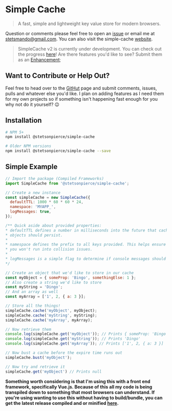 # Simple Cache
> A fast, simple and lightweight key value store for modern browsers.

Question or comments please feel free to open an [issue](https://github.com/stetsmando/simple-cache/issues) or email me at stetsmando@gmail.com. You can also visit the simple-cache [website](https://simple-cache.herokuapp.com/).

> SimpleCache v2 is currently under development. You can check out the progress [here](https://github.com/stetsmando/simple-cache/projects/1)! Are there features you'd like to see? Submit them as an [Enhancement](https://github.com/stetsmando/simple-cache/issues);

## Want to Contribute or Help Out?
Feel free to head over to the [GitHut](https://github.com/stetsmando/simple-cache) page and submit comments, issues, pulls and whatever else you'd like. I plan on adding features as I need them for my own projects so if something isn't happening fast enough for you why not do it yourself? :wink:

## Installation
```bash
# NPM 5+
npm install @stetsonpierce/simple-cache

# Older NPM versions
npm install @stetsonpierce/simple-cache --save
```

## Simple Example
```javascript
// Import the package (Compiled Frameworks)
import SimpleCache from '@stetsonpierce/simple-cache';

// Create a new instance
const simpleCache = new SimpleCache({
  defaultTTL: 1000 * 60 * 60 * 24,
  namespace: 'MYAPP_',
  logMessages: true,
});

/** Quick aside about provided properties:
* defaultTTL defines a number in milliseconds into the future that cached
* objects should persist.
*
* namespace defines the prefix to all keys provided. This helps ensure
* you won't run into collision issues.
*
* logMessages is a simple flag to determine if console messages should be printed or not.
*/ 

// Create an object that we'd like to store in our cache
const myObject = { someProp: 'Bingo', somethingElse: 1 };
// Also create a string we'd like to store
const myString = 'Dingo';
// And an array as well
const myArray = ['1', 2, { a: 3 }];

// Store all the things!
simpleCache.cache('myObject', myObject);
simpleCache.cache('myString', myString);
simpleCache.cache('myArray', myArray);

// Now retrieve them
console.log(simpleCache.get('myObject')); // Prints { someProp: 'Bingo', somethingElse: 1 }
console.log(simpleCache.get('myString')); // Prints 'Dingo'
console.log(simpleCache.get('myArray')); // Prints ['1', 2, { a: 3 }]

// Now bust a cache before the expire time runs out
simpleCache.bust('myObject');

// Now try and retrieve it
simpleCache.get('myObject') // Prints null
```

__Something worth considering is that I'm using this with a front end framework, specifically Vue.js. Because of this all my code is being transpiled down to something that most browsers can understand. If you're using wanting to use this without having to build/bundle, you can get the latest release compiled and or minified [here](https://github.com/stetsmando/simple-cache/tree/master/lib).__